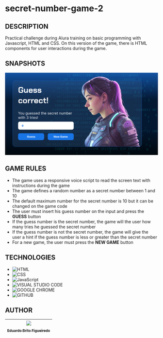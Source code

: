 # secret-number-game-2

## DESCRIPTION

Practical challenge during Alura training on basic programming with Javascript, HTML and CSS. On this version of the game, there is HTML components for user interactions during the game.

## SNAPSHOTS

![snapshot of the game](/img/printscreen%20secret-number-game-2.png)

## GAME RULES

* The game uses a responsive voice script to read the screen text with instructions during the game
* The game defines a random number as a secret number between 1 and 10
* The default maximum number for the secret number is 10 but it can be changed on the game code
* The user must insert his guess number on the input and press the **GUESS** button
* If the guess number is the secret number, the game will the user how many tries he guessed the secret number
* If the guess number is not the secret number, the game will give the user a hint if the guess number is less or greater than the secret number
* For a new game, the user must press the **NEW GAME** button

## TECHNOLOGIES

- ![HTML](https://img.shields.io/badge/HTML-239120?style=for-the-badge&logo=html5&logoColor=white)
- ![CSS](https://img.shields.io/badge/CSS-239120?&style=for-the-badge&logo=css3&logoColor=white)
- ![JavaScript](https://img.shields.io/badge/javascript-%23323330.svg?style=for-the-badge&logo=javascript&logoColor=%23F7DF1E)
- ![VISUAL STUDIO CODE](https://img.shields.io/badge/Visual_Studio-5C2D91?style=for-the-badge&logo=visual%20studio&logoColor=white)
- ![GOOGLE CHROME](https://img.shields.io/badge/Google_chrome-4285F4?style=for-the-badge&logo=Google-chrome&logoColor=white)
- ![GITHUB](https://img.shields.io/badge/GitHub-100000?style=for-the-badge&logo=github&logoColor=white)

## AUTHOR

| [<img loading="lazy" src="https://avatars.githubusercontent.com/u/36612897?v=4" width=80><br><sub>Eduardo Brito Figueiredo</sub>](https://github.com/EduardoBritoFigueiredo)
| :---: |
